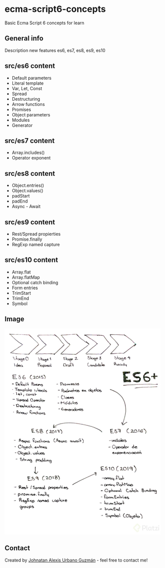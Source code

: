 # ecma-script6-concepts
Basic Ecma Script 6 concepts for learn

## General info
Description new features es6, es7, es8, es9, es10

## src/es6 content
* Default parameters
* Literal template
* Var, Let, Const
* Spread
* Destructuring
* Arrow functions
* Promises
* Object parameters
* Modules
* Generator

## src/es7 content
* Array.includes()
* Operator exponent

## src/es8 content
* Object.entries()
* Object.values()
* padStart
* padEnd
* Async - Await

## src/es9 content
* Rest/Spread propierties
* Promise.finally
* RegExp named capture

## src/es10 content
* Array.flat
* Array.flatMap
* Optional catch binding
* Form entries
* TrimStart
* TrimEnd
* Symbol

## Image
![History changes ES](./img.jpg)

## Contact
Created by [Johnatan Alexis Urbano Guzmán](https://www.johnatan.dev) - feel free to contact me!